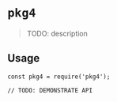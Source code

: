 # `pkg4`

> TODO: description

## Usage

```
const pkg4 = require('pkg4');

// TODO: DEMONSTRATE API
```
